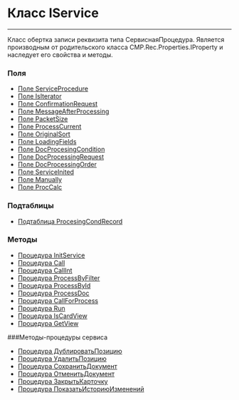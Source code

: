 ﻿---
Link: CMP.Rec.Properties.IService
---

<!--- Навигация
[Имя проекта](#)
-->

# Класс IService
---

Класс обертка записи реквизита типа СервиснаяПроцедура.
Является производным от родительского класса CMP.Rec.Properties.IProperty и наследует его свойства и методы.

### Поля
* [Поле ServiceProcedure](topic:.Custom.CMPClasses.Rec.Properties.IService.ServiceProcedure)
* [Поле IsIterator](topic:.Custom.CMPClasses.Rec.Properties.IService.IsIterator)
* [Поле ConfirmationRequest](topic:.Custom.CMPClasses.Rec.Properties.IService.ConfirmationRequest)
* [Поле MessageAfterProcessing](topic:.Custom.CMPClasses.Rec.Properties.IService.MessageAfterProcessing)
* [Поле PacketSize](topic:.Custom.CMPClasses.Rec.Properties.IService.PacketSize)
* [Поле ProcessCurrent](topic:.Custom.CMPClasses.Rec.Properties.IService.ProcessCurrent)
* [Поле OriginalSort](topic:.Custom.CMPClasses.Rec.Properties.IService.OriginalSort)
* [Поле LoadingFields](topic:.Custom.CMPClasses.Rec.Properties.IService.LoadingFields)
* [Поле DocProcesingCondition](topic:.Custom.CMPClasses.Rec.Properties.IService.DocProcesingCondition)
* [Поле DocProcessingRequest](topic:.Custom.CMPClasses.Rec.Properties.IService.DocProcessingRequest)
* [Поле DocProcessingOrder](topic:.Custom.CMPClasses.Rec.Properties.IService.DocProcessingOrder)
* [Поле ServiceInited](topic:.Custom.CMPClasses.Rec.Properties.IService.ServiceInited)
* [Поле Manually](topic:.Custom.CMPClasses.Rec.Properties.IService.Manually)
* [Поле ProcCalc](topic:.Custom.CMPClasses.Rec.Properties.IService.ProcCalc)


### Подтаблицы
* [Подтаблица ProcesingCondRecord](topic:.Custom.CMPClasses.Rec.Properties.IService.ProcesingCondRecord)

### Методы
* [Процедура InitService](topic:.Custom.CMPClasses.Rec.Properties.IService.InitService)
* [Процедура Call](topic:.Custom.CMPClasses.Rec.Properties.IService.Call)
* [Процедура CallInt](topic:.Custom.CMPClasses.Rec.Properties.IService.CallInt)
* [Процедура ProcessByFilter](topic:.Custom.CMPClasses.Rec.Properties.IService.ProcessByFilter)
* [Процедура ProcessById](topic:.Custom.CMPClasses.Rec.Properties.IService.ProcessById)
* [Процедура ProcessDoc](topic:.Custom.CMPClasses.Rec.Properties.IService.ProcessDoc)
* [Процедура CallForProcess](topic:.Custom.CMPClasses.Rec.Properties.IService.CallForProcess)
* [Процедура Run](topic:.Custom.CMPClasses.Rec.Properties.IService.Run)
* [Процедура IsCardView](topic:.Custom.CMPClasses.Rec.Properties.IService.IsCardView)
* [Процедура GetView](topic:.Custom.CMPClasses.Rec.Properties.IService.GetView)

###Методы-процедуры сервиса
* [Процедура ДублироватьПозицию](ДублироватьПозицию)
* [Процедура УдалитьПозицию](УдалитьПозицию)
* [Процедура СохранитьДокумент](СохранитьДокумент)
* [Процедура ОтменитьДокумент](ОтменитьДокумент)
* [Процедура ЗакрытьКарточку](ЗакрытьКарточку)
* [Процедура ПоказатьИсториюИзменений](ПоказатьИсториюИзменений)

<!---
## Примеры
-->


<!--
### Типы
* [Тип 1](#)
-->

